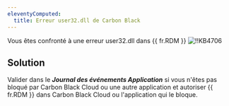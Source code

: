 ```yaml
---
eleventyComputed:
  title: Erreur user32.dll de Carbon Black
---
```

Vous êtes confronté à une erreur user32.dll dans {{ fr.RDM }}
![!!KB4706](https://cdnweb.devolutions.net/docs/docs_en_kb_KB4706.png)
## Solution
Valider dans le ***Journal des événements Application*** si vous n'êtes pas bloqué par Carbon Black Cloud ou une autre application et autoriser {{ fr.RDM }} dans Carbon Black Cloud ou l'application qui le bloque.
